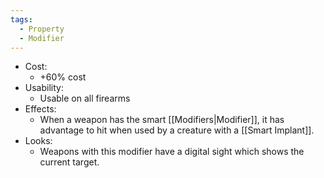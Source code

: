 ```yaml
---
tags:
  - Property
  - Modifier
---
```

* Cost:
	* +60% cost
* Usability:
	* Usable on all firearms
* Effects:
	* When a weapon has the smart [[Modifiers|Modifier]], it has advantage to hit when used by a creature with a [[Smart Implant]].
* Looks:
	* Weapons with this modifier have a digital sight which shows the current target.